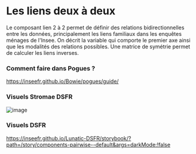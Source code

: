 # Les liens deux à deux

Le composant lien 2 à 2 permet de définir des relations bidirectionnelles entre les données, principalement les liens familiaux dans les enquêtes ménages de l'Insee.
On décrit la variable qui comporte le premier axe ainsi que les modalités des relations possibles.
Une matrice de symétrie permet de calculer les liens inverses.

### Comment faire dans Pogues ?

https://inseefr.github.io/Bowie/pogues/guide/

### Visuels Stromae DSFR

![image](https://github.com/InseeFr/Stromae/assets/71011059/0f39f7e1-7e18-4657-987e-a1d048c57c50)


### Visuels DSFR

https://inseefr.github.io/Lunatic-DSFR/storybook/?path=/story/components-pairwise--default&args=darkMode:!false
